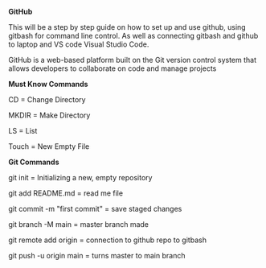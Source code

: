 **GitHub**

This will be a step by step guide on how to set up and use github, using gitbash for command line control. As well as connecting gitbash and github to laptop and VS code Visual Studio Code.

GitHub is a web-based platform built on the Git version control system that allows developers to collaborate on code and manage projects

**Must Know Commands**

CD = Change Directory

MKDIR = Make Directory

LS = List

Touch = New Empty File

**Git Commands**

git init = Initializing a new, empty repository

git add README.md = read me file

git commit -m "first commit" = save staged changes

git branch -M main =  master branch made

git remote add origin = connection to github repo to gitbash

git push -u origin main = turns master to main branch


